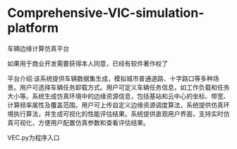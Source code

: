 # Comprehensive-VIC-simulation-platform
车辆边缘计算仿真平台

如果用于商业开发需要获得本人同意，已经有软件著作权了


平台介绍:该系统提供车辆数据集生成，模拟城市普通道路、十字路口等多种场景。用户可选择车辆任务卸载方式。用户可定义车辆任务信息，如工作负载和任务大小等。系统生成仿真环境中的边缘资源信息，包括基站和云中心的坐标、带宽、计算频率属性及覆盖范围。用户可上传自定义边缘资源调度算法，系统提供仿真环境执行算法，并生成可视化的性能评估结果。系统提供直观用户界面，支持实时仿真可视化，方便用户配置仿真参数和查看评估结果。

VEC.py为程序入口
